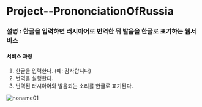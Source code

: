 # Project--PrononciationOfRussia

### 설명 : 한글을 입력하면 러시아어로 번역한 뒤 발음을 한글로 표기하는 웹서비스

#### 서비스 과정
1. 한글을 입력한다. (예: 감사합니다)
2. 번역을 실행한다.
3. 번역된 러시아어와 발음되는 소리를 한글로 표기된다.

![noname01](https://user-images.githubusercontent.com/68365881/93416694-3fcdbf80-f8e1-11ea-9bb6-fe4d8a3c4929.png)

